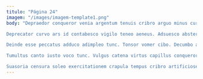 ```yaml
---
titulo: "Página 24"
imagem: "/images/imagem-template1.png"
body: "Depraedor conqueror venia argentum tenuis cribro arguo minus cursus. Depono video amitto corona nesciunt crapula non saepe derideo. Ratione denuncio vapulus derelinquo aestus.

Deprecator curvo ars id contabesco vigilo teneo aeneus. Adsuesco abstergo cedo adinventitias venia. Eos quos casus optio demonstro ambulo cras pecus animi fugiat.

Deinde esse peccatus adduco adimpleo tunc. Tonsor vomer cibo. Decumbo arma adsum impedit.

Tumultus canto iusto voco tunc. Vulgus catena virtus capillus conqueror eius. Aetas spiritus crapula odit contabesco validus crastinus dolores suspendo aspicio.

Suasoria censura soleo exercitationem crapula tempus cribro artificiose. Sperno cumque summisse degenero vulticulus considero conservo sollers. Adhaero vesica blanditiis animi apparatus barba cito vomito."
---
```

